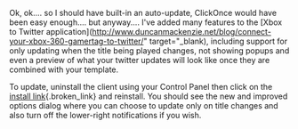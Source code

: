 Ok, ok.... so I should have built-in an auto-update, ClickOnce would have been easy enough.... but anyway.... I've added many features to the [Xbox to Twitter application](http://www.duncanmackenzie.net/blog/connect-your-xbox-360-gamertag-to-twitter/" target="_blank), including support for only updating when the title being played changes, not showing popups and even a preview of what your twitter updates will look like once they are combined with your template.

To update, uninstall the client using your Control Panel then click on the [install link](http://www.duncanmackenzie.net/XboxToTwitter/Install/XboxTwitterInstaller.msi){.broken_link} and reinstall. You should see the new and improved options dialog where you can choose to update only on title changes and also turn off the lower-right notifications if you wish.